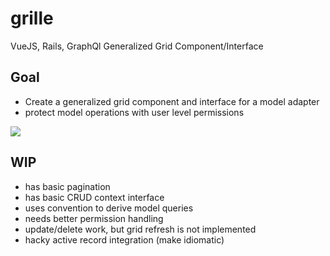 # grille
VueJS, Rails, GraphQl Generalized Grid Component/Interface

## Goal

- Create a generalized grid component and interface for a model adapter
- protect model operations with user level permissions

![](https://i.imgur.com/pI3dW9C.png)

## WIP

- has basic pagination
- has basic CRUD context interface
- uses convention to derive model queries
- needs better permission handling
- update/delete work, but grid refresh is not implemented
- hacky active record integration (make idiomatic)
